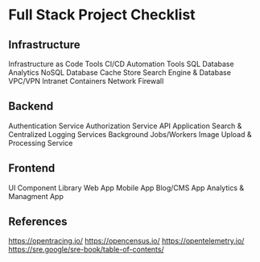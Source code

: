 # Full Stack Project Checklist

## Infrastructure
Infrastructure as Code Tools
CI/CD Automation Tools
SQL Database
Analytics NoSQL Database
Cache Store
Search Engine & Database
VPC/VPN Intranet
Containers
Network Firewall

## Backend
Authentication Service
Authorization Service
API Application
Search & Centralized Logging Services
Background Jobs/Workers
Image Upload & Processing Service

## Frontend
UI Component Library
Web App
Mobile App
Blog/CMS App
Analytics & Managment App

## References
https://opentracing.io/
https://opencensus.io/
https://opentelemetry.io/
https://sre.google/sre-book/table-of-contents/
